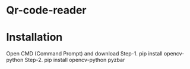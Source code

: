 # Qr-code-reader

# Installation
Open CMD (Command Prompt) and download
Step-1. pip install opencv-python
Step-2. pip install opencv-python pyzbar
